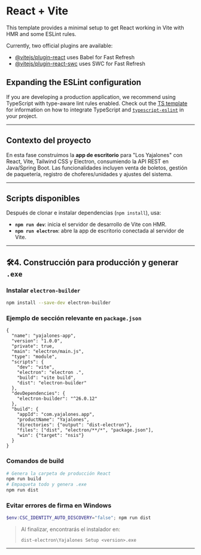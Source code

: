# React + Vite

This template provides a minimal setup to get React working in Vite with HMR and some ESLint rules.

Currently, two official plugins are available:

* [@vitejs/plugin-react](https://github.com/vitejs/vite-plugin-react/blob/main/packages/plugin-react) uses Babel for Fast Refresh
* [@vitejs/plugin-react-swc](https://github.com/vitejs/vite-plugin-react/blob/main/packages/plugin-react-swc) uses SWC for Fast Refresh

## Expanding the ESLint configuration

If you are developing a production application, we recommend using TypeScript with type-aware lint rules enabled. Check out the [TS template](https://github.com/vitejs/vite/tree/main/packages/create-vite/template-react-ts) for information on how to integrate TypeScript and [`typescript-eslint`](https://typescript-eslint.io) in your project.

---

## Contexto del proyecto

En esta fase construimos la **app de escritorio** para "Los Yajalones" con React, Vite, Tailwind CSS y Electron, consumiendo la API REST en Java/Spring Boot. Las funcionalidades incluyen venta de boletos, gestión de paquetería, registro de choferes/unidades y ajustes del sistema.

---

## Scripts disponibles

Después de clonar e instalar dependencias (`npm install`), usa:

* **`npm run dev`**: inicia el servidor de desarrollo de Vite con HMR.
* **`npm run electron`**: abre la app de escritorio conectada al servidor de Vite.

---

## 🛠4. Construcción para producción y generar `.exe`

### Instalar `electron-builder`

```bash
npm install --save-dev electron-builder
```

### Ejemplo de sección relevante en `package.json`

```jsonc
{
  "name": "yajalones-app",
  "version": "1.0.0",
  "private": true,
  "main": "electron/main.js",
  "type": "module",
  "scripts": {
    "dev": "vite",
    "electron": "electron .",
    "build": "vite build",
    "dist": "electron-builder"
  },
  "devDependencies": {
    "electron-builder": "^26.0.12"
  },
  "build": {
    "appId": "com.yajalones.app",
    "productName": "Yajalones",
    "directories": {"output": "dist-electron"},
    "files": ["dist", "electron/**/*", "package.json"],
    "win": {"target": "nsis"}
  }
}
```

### Comandos de build

```bash
# Genera la carpeta de producción React
npm run build
# Empaqueta todo y genera .exe
npm run dist
```

### Evitar errores de firma en Windows

```powershell
$env:CSC_IDENTITY_AUTO_DISCOVERY="false"; npm run dist
```

> Al finalizar, encontrarás el instalador en:
>
> `dist-electron\Yajalones Setup <version>.exe` 

---



